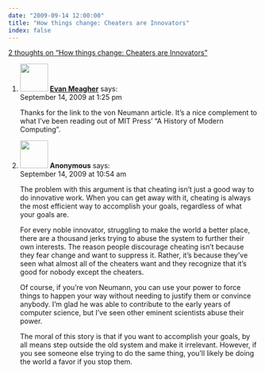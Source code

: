 ```yaml
---
date: "2009-09-14 12:00:00"
title: "How things change: Cheaters are Innovators"
index: false
---
```


[2 thoughts on &ldquo;How things change: Cheaters are Innovators&rdquo;](/lemire/blog/2009/09-14-how-things-change-cheaters-are-innovators)

<ol class="comment-list">
<li id="comment-51509" class="comment even thread-even depth-1">
<div class="comment-author vcard">
<img alt src="https://secure.gravatar.com/avatar/cced4a991b85127df6aea3baae1dc7fb?s=56&#038;d=mm&#038;r=g" srcset="https://secure.gravatar.com/avatar/cced4a991b85127df6aea3baae1dc7fb?s=112&#038;d=mm&#038;r=g 2x" class="avatar avatar-56 photo" height="56" width="56" decoding="async" /> <b class="fn"><a href="https://evanmeagher.net/" class="url" rel="ugc external nofollow">Evan Meagher</a></b> <span class="says">says:</span> </div>
<div class="comment-metadata"><time datetime="2009-09-14T13:25:34+00:00">September 14, 2009 at 1:25 pm</time></a> </div>
<div class="comment-content">
<p>Thanks for the link to the von Neumann article. It&rsquo;s a nice complement to what I&rsquo;ve been reading out of MIT Press&rsquo; &ldquo;A History of Modern Computing&rdquo;.</p>
</div>
</li>
<li id="comment-51507" class="comment odd alt thread-odd thread-alt depth-1">
<div class="comment-author vcard">
<img alt src="https://secure.gravatar.com/avatar/76bcd4669b04d3229bbeedd8c0ea4ab4?s=56&#038;d=mm&#038;r=g" srcset="https://secure.gravatar.com/avatar/76bcd4669b04d3229bbeedd8c0ea4ab4?s=112&#038;d=mm&#038;r=g 2x" class="avatar avatar-56 photo" height="56" width="56" decoding="async" /> <b class="fn">Anonymous</b> <span class="says">says:</span> </div>
<div class="comment-metadata"><time datetime="2009-09-14T10:54:37+00:00">September 14, 2009 at 10:54 am</time></a> </div>
<div class="comment-content">
<p>The problem with this argument is that cheating isn&rsquo;t just a good way to do innovative work. When you can get away with it, cheating is always the most efficient way to accomplish your goals, regardless of what your goals are.</p>
<p>For every noble innovator, struggling to make the world a better place, there are a thousand jerks trying to abuse the system to further their own interests. The reason people discourage cheating isn&rsquo;t because they fear change and want to suppress it. Rather, it&rsquo;s because they&rsquo;ve seen what almost all of the cheaters want and they recognize that it&rsquo;s good for nobody except the cheaters.</p>
<p>Of course, if you&rsquo;re von Neumann, you can use your power to force things to happen your way without needing to justify them or convince anybody. I&rsquo;m glad he was able to contribute to the early years of computer science, but I&rsquo;ve seen other eminent scientists abuse their power.</p>
<p>The moral of this story is that if you want to accomplish your goals, by all means step outside the old system and make it irrelevant. However, if you see someone else trying to do the same thing, you&rsquo;ll likely be doing the world a favor if you stop them.</p>
</div>
</li>
</ol>
